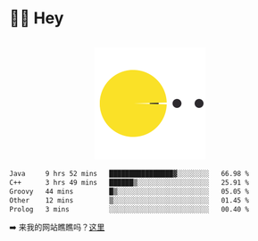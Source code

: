 
# 👋🏻 Hey
<div align="center">
	<br>
	<img src="https://raw.githubusercontent.com/Aniket965/Aniket965/master/pacman.svg?sanitize=true" width="200" height="200">
	<br>
</div>

<!--START_SECTION:waka-->
```text
Java     9 hrs 52 mins   ████████████████▓░░░░░░░░   66.98 % 
C++      3 hrs 49 mins   ██████▒░░░░░░░░░░░░░░░░░░   25.91 % 
Groovy   44 mins         █▒░░░░░░░░░░░░░░░░░░░░░░░   05.05 % 
Other    12 mins         ▒░░░░░░░░░░░░░░░░░░░░░░░░   01.45 % 
Prolog   3 mins          ░░░░░░░░░░░░░░░░░░░░░░░░░   00.40 % 
```
<!--END_SECTION:waka-->

 ➡️  来我的网站瞧瞧吗？[这里](https://www.shaolongfei.com)
